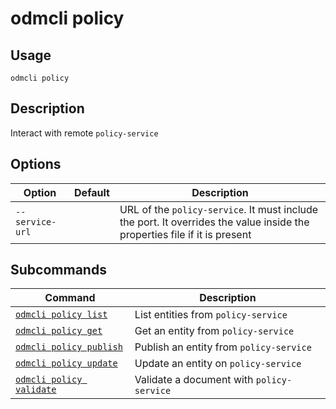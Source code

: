 # odmcli policy

## Usage

`odmcli policy`

## Description

Interact with remote `policy-service`

## Options

Option|Default|Description
-------|----------|-------
`--service-url`||URL of the `policy-service`. It must include the port. It overrides the value inside the properties file if it is present

## Subcommands

Command|Description
-------|----------
[`odmcli policy list`](cmd-policy-list.md)|List entities from `policy-service`
[`odmcli policy get`](cmd-policy-get.md)|Get an entity from `policy-service`
[`odmcli policy publish`](cmd-policy-publish.md)|Publish an entity from `policy-service`
[`odmcli policy update`](cmd-policy-update.md)|Update an entity on `policy-service`
[`odmcli policy validate`](cmd-policy-validate.md)|Validate a document with `policy-service`

